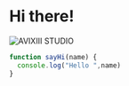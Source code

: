 # Hi there!

![AVIXIII STUDIO](https://avixiii.com/assets/images/logo.png)

```javascript
function sayHi(name) {
  console.log("Hello ",name)
}
```
